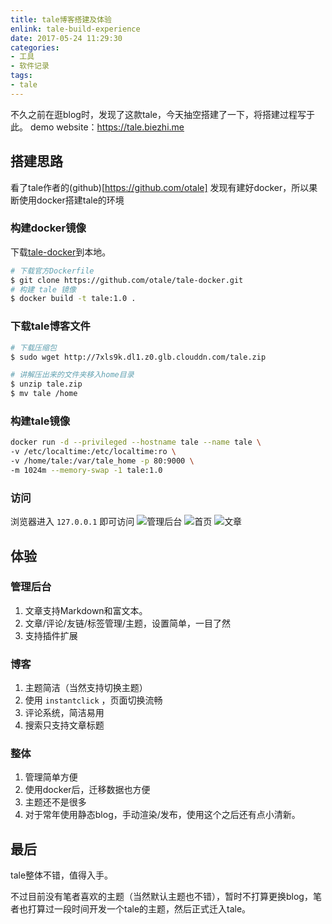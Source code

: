```yaml
---
title: tale博客搭建及体验
enlink: tale-build-experience
date: 2017-05-24 11:29:30
categories:
- 工具
- 软件记录
tags:
- tale
---
```

不久之前在逛blog时，发现了这款tale，今天抽空搭建了一下，将搭建过程写于此。
demo website：https://tale.biezhi.me

## 搭建思路
看了tale作者的(github)[https://github.com/otale] 发现有建好docker，所以果断使用docker搭建tale的环境

### 构建docker镜像
下载[tale-docker](https://github.com/otale/tale-docker)到本地。
```bash
# 下载官方Dockerfile
$ git clone https://github.com/otale/tale-docker.git
# 构建 tale 镜像
$ docker build -t tale:1.0 .
```

### 下载tale博客文件
```bash
# 下载压缩包
$ sudo wget http://7xls9k.dl1.z0.glb.clouddn.com/tale.zip

# 讲解压出来的文件夹移入home目录
$ unzip tale.zip
$ mv tale /home
```

### 构建tale镜像
```bash
docker run -d --privileged --hostname tale --name tale \
-v /etc/localtime:/etc/localtime:ro \
-v /home/tale:/var/tale_home -p 80:9000 \
-m 1024m --memory-swap -1 tale:1.0
```

### 访问
浏览器进入 `127.0.0.1` 即可访问
![管理后台](http://img.saodiyang.com/FtwT7OgspZR3YjpJhH5VSuUmnLjP.png)
![首页](http://img.saodiyang.com/FnFBhuwvQ4atG2F2ahdj5PSFF3eL.png)
![文章](http://img.saodiyang.com/Fg1891hUmEATDbFDBgdBsncb4U1U.png)

## 体验
### 管理后台
1. 文章支持Markdown和富文本。
2. 文章/评论/友链/标签管理/主题，设置简单，一目了然
3. 支持插件扩展

### 博客
1. 主题简洁（当然支持切换主题）
2. 使用 `instantclick` ，页面切换流畅
3. 评论系统，简洁易用
4. 搜索只支持文章标题

### 整体
1. 管理简单方便
2. 使用docker后，迁移数据也方便
3. 主题还不是很多
4. 对于常年使用静态blog，手动渲染/发布，使用这个之后还有点小清新。

## 最后
tale整体不错，值得入手。

不过目前没有笔者喜欢的主题（当然默认主题也不错），暂时不打算更换blog，笔者也打算过一段时间开发一个tale的主题，然后正式迁入tale。
